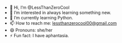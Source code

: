 - 👋 Hi, I’m @LessThanZeroCool
- 👀 I’m interested in always learning something new.
- 🌱 I’m currently learning Python.
- 📫 How to reach me: lessthanzerocool00@gmail.com 
- 😄 Pronouns: she/her
- ⚡ Fun fact: I have aphantasia.

<!---
LessThanZeroCool/LessThanZeroCool is a ✨ special ✨ repository because its `README.md` (this file) appears on your GitHub profile.
You can click the Preview link to take a look at your changes.
--->
